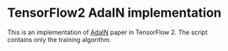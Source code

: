 # TensorFlow2 AdaIN implementation 
This is an implementation of [AdaIN](https://arxiv.org/abs/1703.06868) paper in TensorFlow 2. The script contains only the training algorithm.
